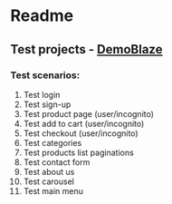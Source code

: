 # Readme

## Test projects - [DemoBlaze](https://www.demoblaze.com/index.html)

### Test scenarios:
1. Test login
2. Test sign-up
3. Test product page (user/incognito)
4. Test add to cart (user/incognito)
5. Test checkout (user/incognito)
6. Test categories
7. Test products list paginations
8. Test contact form
9. Test about us
10. Test carousel
11. Test main menu